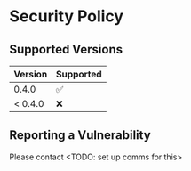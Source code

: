 # Security Policy

## Supported Versions

| Version   | Supported          |
| --------- | ------------------ |
|   0.4.0   | :white_check_mark: |
| < 0.4.0   | :x:                |

## Reporting a Vulnerability

Please contact <TODO: set up comms for this>
